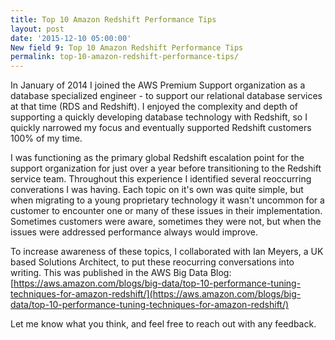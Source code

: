 ```yaml
---
title: Top 10 Amazon Redshift Performance Tips
layout: post
date: '2015-12-10 05:00:00'
New field 9: Top 10 Amazon Redshift Performance Tips
permalink: top-10-amazon-redshift-performance-tips/
---
```


In January of 2014 I joined the AWS Premium Support organization as a database specialized engineer - to support our relational database services at that time (RDS and Redshift). I enjoyed the complexity and depth of supporting a quickly developing database technology with Redshift, so I quickly narrowed my focus and eventually supported Redshift customers 100% of my time. 

I was functioning as the primary global Redshift escalation point for the support organization for just over a year before transitioning to the Redshift service team. Throughout this experience I identified several reoccurring converations I was having. Each topic on it's own was quite simple, but when migrating to a young proprietary technology it wasn't uncommon for a customer to encounter one or many of these issues in their implementation. Sometimes customers were aware, sometimes they were not, but when the issues were addressed performance always would improve. 

To increase awareness of these topics, I collaborated with Ian Meyers, a UK based Solutions Architect, to put these reocurring conversations into writing. This was published in the AWS Big Data Blog: [https://aws.amazon.com/blogs/big-data/top-10-performance-tuning-techniques-for-amazon-redshift/](https://aws.amazon.com/blogs/big-data/top-10-performance-tuning-techniques-for-amazon-redshift/)

Let me know what you think, and feel free to reach out with any feedback. 